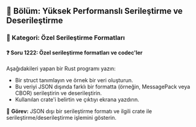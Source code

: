 ## 📘 Bölüm: Yüksek Performanslı Serileştirme ve Deserileştirme
### 🔹 Kategori: Özel Serileştirme Formatları
#### ❓ Soru 1222: Özel serileştirme formatları ve codec'ler

Aşağıdakileri yapan bir Rust programı yazın:

- Bir struct tanımlayın ve örnek bir veri oluşturun.
- Bu veriyi JSON dışında farklı bir formatta (örneğin, MessagePack veya CBOR) serileştirin ve deserileştirin.
- Kullanılan crate'i belirtin ve çıktıyı ekrana yazdırın.

🔧 **Görev:** JSON dışı bir serileştirme formatı ve ilgili crate ile serileştirme/deserileştirme işlemini gösterin.
